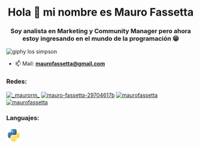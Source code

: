<h1 align="center">Hola 👋 mi nombre es Mauro Fassetta </h1>
<h3 align="center">Soy analista en Marketing y Community Manager pero ahora estoy ingresando en el mundo de la programación 😁</h3>

![giphy  los simpson](https://user-images.githubusercontent.com/118296906/203173350-8ed0107e-c261-4d55-b7fd-799e29f579a8.gif)

- 📫 Mail: **maurofassetta@gmail.com**

<h3 align="left">Redes:</h3>
<p align="left">
<a href="https://twitter.com/_maurorm_" target="blank"><img align="center" src="https://media.giphy.com/media/h2ejccV0wxvPnOch27/giphy.gif" alt="_maurorm_" height="30" width="40" /></a>
<a href="https://linkedin.com/in/mauro-fassetta-29704617b" target="blank"><img align="center" src="https://cliply.co/wp-content/uploads/2021/02/372102050_LINKEDIN_ICON_400px.gif" alt="mauro-fassetta-29704617b" height="30" width="40" /></a>
<a href="https://instagram.com/maurofassetta" target="blank"><img align="center" src="https://media.giphy.com/media/YwNCU8P5jGMNKGG5Bq/giphy-downsized-large.gif" alt="maurofassetta" height="30" width="40" /></a>
<a href="https://fb.com/maurofassetta" target="blank"><img align="center" src="https://media.giphy.com/media/XEy1qyv7GdLpmqHEPV/giphy.gif" alt="maurofassetta" height="30" width="40" /></a>
</p>

<h3 align="left">Languajes:</h3>
<p align="left"> <a href="https://www.python.org" target="_blank" rel="noreferrer"> <img src="https://raw.githubusercontent.com/devicons/devicon/master/icons/python/python-original.svg" alt="python" width="40" height="40"/> </a> </p>
